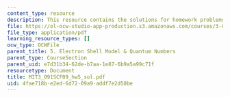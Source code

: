 ```yaml
---
content_type: resource
description: This resource contains the solutions for homework problems.
file: https://ol-ocw-studio-app-production.s3.amazonaws.com/courses/3-091sc-introduction-to-solid-state-chemistry-fall-2010/4fae718be2ed6d7209a9addf7e2d50be_MIT3_091SCF09_hw5_sol.pdf
file_type: application/pdf
learning_resource_types: []
ocw_type: OCWFile
parent_title: 5. Electron Shell Model & Quantum Numbers
parent_type: CourseSection
parent_uid: e7d31b34-62de-b7aa-1e87-6b9a5a99c71f
resourcetype: Document
title: MIT3_091SCF09_hw5_sol.pdf
uid: 4fae718b-e2ed-6d72-09a9-addf7e2d50be
---
```

